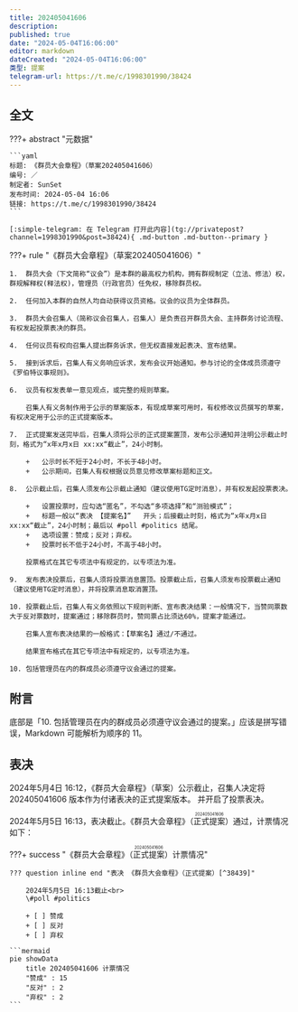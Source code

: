 ```yaml
---
title: 202405041606
description:
published: true
date: "2024-05-04T16:06:00"
editor: markdown
dateCreated: "2024-05-04T16:06:00"
类型: 提案
telegram-url: https://t.me/c/1998301990/38424
---
```


## 全文

???+ abstract "元数据"

    ```yaml
    标题: 《群员大会章程》（草案202405041606）
    编号: ／
    制定者: SunSet
    发布时间: 2024-05-04 16:06
    链接: https://t.me/c/1998301990/38424
    ```

    [:simple-telegram: 在 Telegram 打开此内容](tg://privatepost?channel=1998301990&post=38424){ .md-button .md-button--primary }

???+ rule "《群员大会章程》（草案202405041606）"

    1.  群员大会（下文简称“议会”）是本群的最高权力机构，拥有群规制定（立法、修法）权，群规解释权(释法权)，管理员（行政官员）任免权，移除群员权。

    2.  任何加入本群的自然人均自动获得议员资格。议会的议员为全体群员。

    3.  群员大会召集人（简称议会召集人，召集人）是负责召开群员大会、主持群务讨论流程、有权发起投票表决的群员。

    4.  任何议员有权向召集人提出群务诉求，但无权直接发起表决、宣布结果。

    5.  接到诉求后，召集人有义务响应诉求，发布会议开始通知。参与讨论的全体成员须遵守《罗伯特议事规则》。

    6.  议员有权发表单一意见观点，或完整的规则草案。

        召集人有义务制作用于公示的草案版本，有现成草案可用时，有权修改议员撰写的草案，有权决定用于公示的正式提案版本。

    7.  正式提案发送完毕后，召集人须将公示的正式提案置顶，发布公示通知并注明公示截止时刻，格式为“x年x月x日 xx:xx“截止”，24小时制。

        +   公示时长不短于24小时，不长于48小时。
        +   公示期间，召集人有权根据议员意见修改草案标题和正文。

    8.  公示截止后，召集人须发布公示截止通知（建议使用TG定时消息），并有权发起投票表决。

        +   设置投票时，应勾选“匿名”，不勾选“多项选择”和“测验模式”；
        +   标题一般以“表决 【提案名】”   开头；后接截止时刻，格式为“x年x月x日 xx:xx“截止”，24小时制；最后以 #poll #politics 结尾。
        +   选项设置：赞成；反对；弃权。
        +   投票时长不低于24小时，不高于48小时。

        投票格式在其它专项法中有规定的，以专项法为准。

    9.  发布表决投票后，召集人须将投票消息置顶。投票截止后，召集人须发布投票截止通知（建议使用TG定时消息），并将投票消息取消置顶。

    10. 投票截止后，召集人有义务依照以下规则判断、宣布表决结果：一般情况下，当赞同票数大于反对票数时，提案通过；移除群员时，赞同票占比须达60%，提案才能通过。

        召集人宣布表决结果的一般格式：【草案名】通过/不通过。

        结果宣布格式在其它专项法中有规定的，以专项法为准。

    10. 包括管理员在内的群成员必须遵守议会通过的提案。

## 附言

底部是「10. 包括管理员在内的群成员必须遵守议会通过的提案。」应该是拼写错误，Markdown 可能解析为顺序的 11。

## 表决

2024年5月4日 16:12，《群员大会章程》（草案）公示截止，召集人决定将 202405041606 版本作为付诸表决的正式提案版本。
并开启了投票表决。

2024年5月5日 16:13，表决截止。《群员大会章程》（<ruby>正式提案<rt>202405041606</rt></ruby>）通过，计票情况如下：

???+ success "《群员大会章程》（<ruby>正式提案<rt>202405041606</rt></ruby>）计票情况"

    ??? question inline end "表决 《群员大会章程》（正式提案）[^38439]"

        2024年5月5日 16:13截止<br>
        \#poll #politics

        + [ ] 赞成
        + [ ] 反对
        + [ ] 弃权

    ```mermaid
    pie showData
        title 202405041606 计票情况
        "赞成" : 15
        "反对" : 2
        "弃权" : 2
    ```

[^38439]: <https://t.me/c/1998301990/38439>

<!--
success ⭕️
failure ❌
-->
